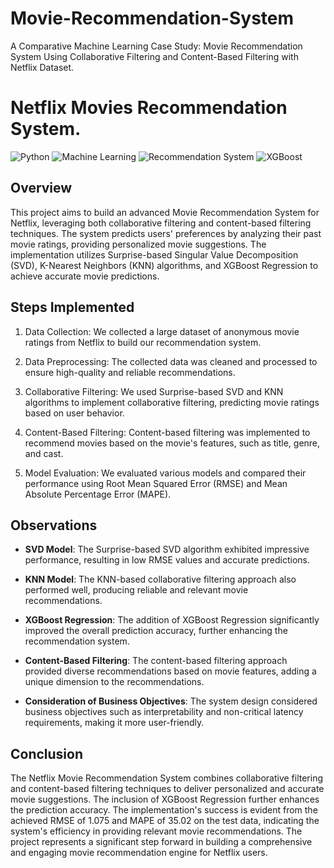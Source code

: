 # Movie-Recommendation-System
A Comparative Machine Learning Case Study: Movie Recommendation System Using Collaborative Filtering and Content-Based Filtering with Netflix Dataset.

# Netflix Movies Recommendation System.

![Python](https://img.shields.io/badge/Python-3.7%2B-brightgreen.svg) ![Machine Learning](https://img.shields.io/badge/Machine_Learning-Collaborative_Filtering%2C_Content_Based-yellow.svg) ![Recommendation System](https://img.shields.io/badge/Recommendation_System-Netflix_Movie-blue.svg) ![XGBoost](https://img.shields.io/badge/XGBoost-Gradient_Boosting-orange.svg)

## Overview

This project aims to build an advanced Movie Recommendation System for Netflix, leveraging both collaborative filtering and content-based filtering techniques. The system predicts users' preferences by analyzing their past movie ratings, providing personalized movie suggestions. The implementation utilizes Surprise-based Singular Value Decomposition (SVD), K-Nearest Neighbors (KNN) algorithms, and XGBoost Regression to achieve accurate movie predictions.

## Steps Implemented

1. Data Collection: We collected a large dataset of anonymous movie ratings from Netflix to build our recommendation system.

2. Data Preprocessing: The collected data was cleaned and processed to ensure high-quality and reliable recommendations.

3. Collaborative Filtering: We used Surprise-based SVD and KNN algorithms to implement collaborative filtering, predicting movie ratings based on user behavior.

4. Content-Based Filtering: Content-based filtering was implemented to recommend movies based on the movie's features, such as title, genre, and cast.

5. Model Evaluation: We evaluated various models and compared their performance using Root Mean Squared Error (RMSE) and Mean Absolute Percentage Error (MAPE).

## Observations

- **SVD Model**: The Surprise-based SVD algorithm exhibited impressive performance, resulting in low RMSE values and accurate predictions.

- **KNN Model**: The KNN-based collaborative filtering approach also performed well, producing reliable and relevant movie recommendations.

- **XGBoost Regression**: The addition of XGBoost Regression significantly improved the overall prediction accuracy, further enhancing the recommendation system.

- **Content-Based Filtering**: The content-based filtering approach provided diverse recommendations based on movie features, adding a unique dimension to the recommendations.

- **Consideration of Business Objectives**: The system design considered business objectives such as interpretability and non-critical latency requirements, making it more user-friendly.

## Conclusion

The Netflix Movie Recommendation System combines collaborative filtering and content-based filtering techniques to deliver personalized and accurate movie suggestions. The inclusion of XGBoost Regression further enhances the prediction accuracy. The implementation's success is evident from the achieved RMSE of 1.075 and MAPE of 35.02 on the test data, indicating the system's efficiency in providing relevant movie recommendations. The project represents a significant step forward in building a comprehensive and engaging movie recommendation engine for Netflix users.
